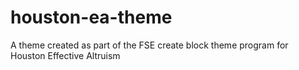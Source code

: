 # houston-ea-theme
A theme created as part of the FSE create block theme program for Houston Effective Altruism
